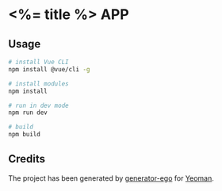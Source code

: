 # <%= title %> APP

## Usage

```bash
# install Vue CLI
npm install @vue/cli -g

# install modules
npm install

# run in dev mode
npm run dev

# build
npm build
```

## Credits

The project has been generated by [generator-ego](https://github.com/egodigital/generator-ego) for [Yeoman](http://yeoman.io/).
